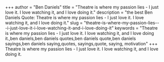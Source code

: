 +++
author = "Ben Daniels"
title = "Theatre is where my passion lies - I just love it. I love watching it, and I love doing it."
description = "the best Ben Daniels Quote: Theatre is where my passion lies - I just love it. I love watching it, and I love doing it."
slug = "theatre-is-where-my-passion-lies---i-just-love-it-i-love-watching-it-and-i-love-doing-it"
keywords = "Theatre is where my passion lies - I just love it. I love watching it, and I love doing it.,ben daniels,ben daniels quotes,ben daniels quote,ben daniels sayings,ben daniels saying,quotes, sayings,quote, saying, motivation"
+++
Theatre is where my passion lies - I just love it. I love watching it, and I love doing it.
